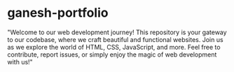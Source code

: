 # ganesh-portfolio
"Welcome to our web development journey! This repository is your gateway to our codebase, where we craft beautiful and functional websites. Join us as we explore the world of HTML, CSS, JavaScript, and more. Feel free to contribute, report issues, or simply enjoy the magic of web development with us!"
